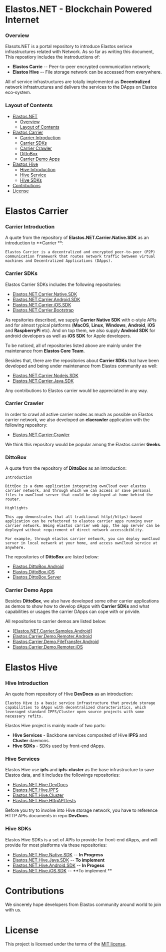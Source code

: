 # Elastos.NET - Blockchain Powered Internet

### Overview

Elasots.NET is a portal repository to introduce Elastos serivce infrastructures related with Network. As so far as writing this document,  This repostiory includes the instroductions of:

- **Elastos Carrie** --  Peer-to-peer encrypted communication network;
- **Elastos Hive** -- File storage network can be accessed from everywhere.

All of service infrastructures are totally implemented as **Decentralized** network infrastructures  and delivers the services to the DApps on Elastos eco-system.  

### Layout of Contents

- [Elastos.NET](#elasotos-net)
  - [Overview](#overview)
  - [Layout of Contents](#layout-of-contents)
- [Elastos Carrier](#elastos-carrier)
  - [Carrier Introduction ](#carrier-introduction)
  - [Carrier SDKs](#carrier-sdks)
  - [Carrier Crawler](#carrier-crawler)
  - [DittoBox](#dittobox)
  - [Carrier Demo Apps](#carrier-demo-apps)
- [Elastos Hive](#elastos-hive)
  - [Hive Introduction](#hive-introduction)
  - [Hive Service](#hive-service)
  - [Hive SDKs](hive-sdks)
- [Contributions](#contributions)
- [License](#license)

# Elastos Carrier

### Carrier Introduction

A quote from the repository of **Elastos.NET.Carrier.Native.SDK** as an introduction to **Carrier **:
```
Elastos Carrier is a decentralized and encrypted peer-to-peer (P2P) communication framework that routes network traffic between virtual machines and Decentralized Applications (DApps).
```

### Carrier SDKs

Elastos Carrier SDKs  includes the following repositories:

- [Elastos.NET.Carrier.Native.SDK](https://github.com/elastos/Elastos.NET.Carrier.Native.SDK)
- [Elastos.NET.Carrier.Android.SDK](https://github.com/elastos/Elastos.NET.Carrier.Android.SDK)
- [Elastos.NET.Carrier.iOS.SDK](https://github.com/elastos/Elastos.NET.Carrier.iOS.SDK)
- [Elastos.NET.Carrier.Bootstrap](https://github.com/elastos/Elastos.NET.Carrier.Bootstrap)

As repsitories described, we supply **Carrier Native SDK** with c-style APIs and for almost typical platforms (**MacOS**, **Linux**, **Windows**, **Android**, **iOS** and **RaspberryPi** etc). And on top them,  we also supply **Android SDK** for android developers as well as **iOS SDK** for Apple developers.

To be noticed, all of repositories listed above are mainly under the maintenance from **Elastos Core Team**.

Besides that,  there are the repositories about **Carrier SDKs**  that have been developed and being under maintenance from Elastos community as well:

* [Elastos.NET.Carrier.Nodejs.SDK](https://github.com/elastos/Elastos.NET.Carrier.Nodejs.SDK)
* [Elastos.NET.Carrier.Java.SDK](https://github.com/elastos/Elastos.NET.Carrier.Java.SDK)

Any contributions to Elastos carrier would be appreciated in any way. 

### Carrier Crawler

In order to crawl all active carrier nodes as much as possible on Elastos carrier network, we also developed an **elacrawler** application with the following repository:

- [Elastos.NET.Carrier.Crawler](https://github.com/elastos/Elastos.NET.Carrier.Crawler)

We think this repository would be popular among the Elastos carrier **Geeks**.

### DittoBox

A quote from the repository of **DittoBox** as an introduction:

```
Introduction

DittBox is a demo application integrating ownCloud over elastos carrier network, and through which we can access or save personal files to ownCloud server that could be deployed at home behind the router.

Highlights

This app demonstrates that all traditional http(/https)-based application can be refactored to elastos carrier apps running over carrier network. Being elastos carrier web app, the app server can be deployed without requirement of direct network accessibiblity.

For example, through elastos carrier network, you can deploy ownCloud server in local network at your home, and access ownCloud service at anywhere.
```

The repositories of **DittoBox** are listed below:
- [Elastos.DittoBox.Android](https://github.com/elastos/Elastos.DittoBox.Android)
- [Elastos.DittoBox.iOS](https://github.com/elastos/Elastos.DittoBox.iOS)
- [Elastos.DittoBox.Server](https://github.com/elastos/Elastos.DittoBox.Server) 

### Carrier Demo Apps

Besides **DittoBox**, we also have developed some other carrier applications as demos to show how to  develop dApps with **Carrier SDKs** and what capabilities or usages  the carrier DApps can cope with or privide.

All repositories to carrier demos are listed below:

- [[Elastos.NET.Carrier.Samples.Android](https://github.com/elastos/Elastos.NET.Carrier.Samples.Android)]
- [Elastos.Carrier.Demo.Remoter.Android](https://github.com/elastos/Elastos.Carrier.Demo.Remoter.Android)
- [Elastos.Carrier.Demo.FileTransfer.Android](https://github.com/elastos/Elastos.Carrier.Demo.FileTransfer.Android)
- [Elastos.Carrier.Demo.Remoter.iOS](https://github.com/elastos/Elastos.Carrier.Demo.Remoter.iOS)

# Elastos Hive 

### Hive Introduction

An quote from repository of Hive **DevDocs** as an introduction:

```
Elastos Hive is a basic service infrastructure that provide storage capabilities to dApps with decentralized characteristics, which leveraged standard IPFS/Cluster open source projects with some necessary refits.
```

Elastos Hive project is mainly made of two parts:

* **Hive Services** - Backbone services composited of Hive **IPFS** and **Cluster** daemons.
* **Hive SDKs** - SDKs used by front-end dApps.

### Hive Services

Elastos Hive use **ipfs** and **ipfs-cluster** as the base infrastructure to save Elastos data, and it includes the followings repositories:

- [Elastos.NET.Hive.DevDocs](https://github.com/elastos/Elastos.NET.Hive.DevDocs)
- [Elastos.NET.Hive.IPFS](https://github.com/elastos/Elastos.NET.Hive.IPFS)
- [Elastos.NET.Hive.Cluster](https://github.com/elastos/Elastos.NET.Hive.Cluster)
- [Elastos.NET.Hive.HttpAPITests](https://github.com/elastos/Elastos.NET.Hive.HttpAPITests)

Before you try to involve into Hive storage network, you have to reference HTTP APIs documents in repo **DevDocs**.

### Hive SDKs

Elastos Hive SDKs is a set of APIs to provide for front-end dApps, and will provide for most platforms via these repositories:

- [Elastos.NET.Hive.Native.SDK](https://github.com/elastos/Elastos.NET.Hive.Native.SDK) -- **In Progress** 
- [Elastos.NET.Hive.Java.SDK](https://github.com/elastos/Elastos.NET.Hive.Java.SDK)  -- **To implement**
- [Elastos.NET.Hive.Android.SDK](https://github.com/elastos/Elastos.NET.Hive.Android.SDK) -- **In Progess**
- [Elastos.NET.Hive.iOS.SDK](https://github.com/elastos/Elastos.NET.Hive.iOS.SDK)  -- **To implement **

# Contributions

We sincerely hope developers from Elastos community around world to join with us.

# License
This project is licensed under the terms of the [MIT license](https://github.com/elastos/Elastos.NET/blob/master/LICENSE).